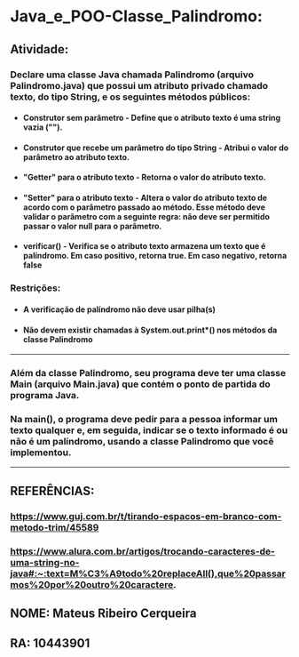 # Java_e_POO-Classe_Palindromo:
## Atividade:
###  Declare uma classe Java chamada Palindromo (arquivo Palindromo.java) que possui um atributo privado chamado texto, do tipo String, e os seguintes métodos públicos:
- #### Construtor sem parâmetro - Define que o atributo texto é uma string vazia ("").
- ####    Construtor que recebe um parâmetro do tipo String - Atribui o valor do parâmetro ao atributo texto.
- ####    "Getter" para o atributo texto - Retorna o valor do atributo texto.
- ####    "Setter" para o atributo texto - Altera o valor do atributo texto de acordo com o parâmetro passado ao método. Esse método deve validar o parâmetro com a seguinte regra: não deve ser permitido passar o valor null para o parâmetro.
- ####    verificar() - Verifica se o atributo texto armazena um texto que é palíndromo. Em caso positivo, retorna true. Em caso negativo, retorna false

### Restrições:
- #### A verificação de palíndromo não deve usar pilha(s)
- #### Não devem existir chamadas à System.out.print*() nos métodos da classe Palindromo
---
### Além da classe Palindromo, seu programa deve ter uma classe Main (arquivo Main.java) que contém o ponto de partida do programa Java. 
### Na main(), o programa deve pedir para a pessoa informar um texto qualquer e, em seguida, indicar se o texto informado é ou não é um palíndromo, usando a classe Palindromo que você implementou.
---
## REFERÊNCIAS:

### https://www.guj.com.br/t/tirando-espacos-em-branco-com-metodo-trim/45589
### https://www.alura.com.br/artigos/trocando-caracteres-de-uma-string-no-java#:~:text=M%C3%A9todo%20replaceAll(),que%20passarmos%20por%20outro%20caractere.

## NOME: Mateus Ribeiro Cerqueira
## RA: 10443901
